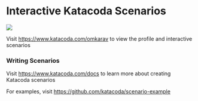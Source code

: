 # Interactive Katacoda Scenarios

[![](http://shields.katacoda.com/katacoda/omkarav/count.svg)](https://www.katacoda.com/omkarav "Get your profile on Katacoda.com")

Visit https://www.katacoda.com/omkarav to view the profile and interactive scenarios

### Writing Scenarios
Visit https://www.katacoda.com/docs to learn more about creating Katacoda scenarios

For examples, visit https://github.com/katacoda/scenario-example
